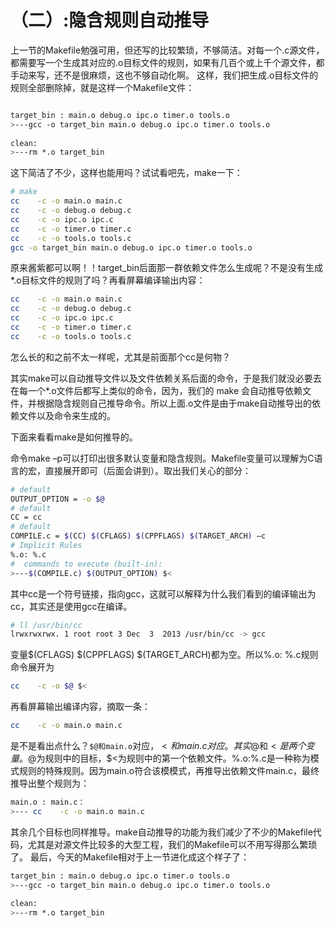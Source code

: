 # （二）:隐含规则自动推导


上一节的Makefile勉强可用，但还写的比较繁琐，不够简洁。对每一个.c源文件，都需要写一个生成其对应的.o目标文件的规则，如果有几百个或上千个源文件，都手动来写，还不是很麻烦，这也不够自动化啊。
这样，我们把生成.o目标文件的规则全部删除掉，就是这样一个Makefile文件：


```sh

target_bin : main.o debug.o ipc.o timer.o tools.o  
>---gcc -o target_bin main.o debug.o ipc.o timer.o tools.o  
   
clean:  
>---rm *.o target_bin  
```

这下简洁了不少，这样也能用吗？试试看吧先，make一下：


```sh
# make  
cc    -c -o main.o main.c  
cc    -c -o debug.o debug.c  
cc    -c -o ipc.o ipc.c  
cc    -c -o timer.o timer.c  
cc    -c -o tools.o tools.c  
gcc -o target_bin main.o debug.o ipc.o timer.o tools.o  
```

原来酱紫都可以啊！！target_bin后面那一群依赖文件怎么生成呢？不是没有生成*.o目标文件的规则了吗？再看屏幕编译输出内容：

```sh
cc    -c -o main.o main.c  
cc    -c -o debug.o debug.c  
cc    -c -o ipc.o ipc.c  
cc    -c -o timer.o timer.c  
cc    -c -o tools.o tools.c 
```

怎么长的和之前不太一样呢，尤其是前面那个cc是何物？

其实make可以自动推导文件以及文件依赖关系后面的命令，于是我们就没必要去在每一个*.o文件后都写上类似的命令，因为，我们的 make 会自动推导依赖文件，并根据隐含规则自己推导命令。所以上面.o文件是由于make自动推导出的依赖文件以及命令来生成的。

下面来看看make是如何推导的。

命令make –p可以打印出很多默认变量和隐含规则。Makefile变量可以理解为C语言的宏，直接展开即可（后面会讲到）。取出我们关心的部分：


```sh
# default  
OUTPUT_OPTION = -o $@  
# default  
CC = cc  
# default  
COMPILE.c = $(CC) $(CFLAGS) $(CPPFLAGS) $(TARGET_ARCH) –c  
# Implicit Rules  
%.o: %.c  
#  commands to execute (built-in):  
>---$(COMPILE.c) $(OUTPUT_OPTION) $<  
```

其中cc是一个符号链接，指向gcc，这就可以解释为什么我们看到的编译输出为cc，其实还是使用gcc在编译。

```sh
# ll /usr/bin/cc    
lrwxrwxrwx. 1 root root 3 Dec  3  2013 /usr/bin/cc -> gcc  
```

变量$(CFLAGS) $(CPPFLAGS) $(TARGET_ARCH)都为空。所以%.o: %.c规则命令展开为


```sh
cc    -c -o $@ $<  
```

再看屏幕输出编译内容，摘取一条：

```sh
cc    -c -o main.o main.c  
```

是不是看出点什么？`$@和main.o`对应，$<和main.c对应。其实$@和$<是两个变量。$@为规则中的目标，$<为规则中的第一个依赖文件。%.o:%.c是一种称为模式规则的特殊规则。因为main.o符合该模模式，再推导出依赖文件main.c，最终推导出整个规则为：

```sh
main.o : main.c：  
>--- cc    -c -o main.o main.c 
```

其余几个目标也同样推导。make自动推导的功能为我们减少了不少的Makefile代码，尤其是对源文件比较多的大型工程，我们的Makefile可以不用写得那么繁琐了。
最后，今天的Makefile相对于上一节进化成这个样子了：


```sh
target_bin : main.o debug.o ipc.o timer.o tools.o  
>---gcc -o target_bin main.o debug.o ipc.o timer.o tools.o  
   
clean:  
>---rm *.o target_bin  
```

